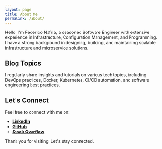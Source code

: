 ```yaml
---
layout: page
title: About Me
permalink: /about/
---
```

Hello! I'm Federico Nafria, a seasoned Software Engineer with extensive experience in Infrastructure, Configuration Management, and Programming. I have a strong background in designing, building, and maintaining scalable infrastructure and microservice solutions.

## Blog Topics

I regularly share insights and tutorials on various tech topics, including DevOps practices, Docker, Kubernetes, CI/CD automation, and software engineering best practices.

## Let's Connect

Feel free to connect with me on:
- **[LinkedIn](https://pl.linkedin.com/in/federiconafria?trk=profile-badge)**
- **[GitHub](https://github.com/driv)**
- **[Stack Overflow](http://stackoverflow.com/users/469679/federico-nafria)**

Thank you for visiting! Let's stay connected.
